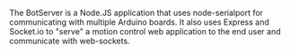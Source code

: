 The BotServer is a Node.JS application that uses node-serialport for communicating with multiple Arduino boards.  It also uses Express and Socket.io to "serve" a motion control web application to the end user and communicate with web-sockets.
